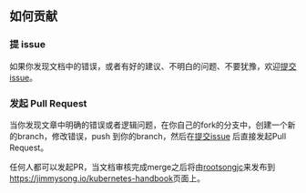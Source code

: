 ## 如何贡献

### 提 issue

如果你发现文档中的错误，或者有好的建议、不明白的问题、不要犹豫，欢迎[提交issue](https://github.com/rootsongjc/kubernetes-handbook/issues/new)。

### 发起 Pull Request

当你发现文章中明确的错误或者逻辑问题，在你自己的fork的分支中，创建一个新的branch，修改错误，push 到你的branch，然后在[提交issue](https://github.com/rootsongjc/kubernetes-handbook/issues/new) 后直接发起Pull Request。

任何人都可以发起PR，当文档审核完成merge之后将由[rootsongjc](https://github.com/rootsongjc)来发布到<https://jimmysong.io/kubernetes-handbook>页面上。